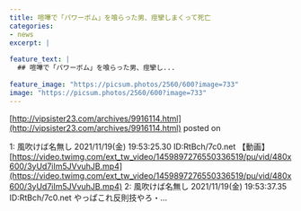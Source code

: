 ```yaml
---
title: 喧嘩で「パワーボム」を喰らった男、痙攣しまくって死亡
categories:
- news
excerpt: |
  
feature_text: |
  ## 喧嘩で「パワーボム」を喰らった男、痙攣し...
  
feature_image: "https://picsum.photos/2560/600?image=733"
image: "https://picsum.photos/2560/600?image=733"
---
```


[http://vipsister23.com/archives/9916114.html](http://vipsister23.com/archives/9916114.html)
posted on 

<!--more-->

1: 風吹けば名無し 2021/11/19(金) 19:53:25.30 ID:RtBch/7c0.net 【動画】[https://video.twimg.com/ext_tw_video/1459897276550336519/pu/vid/480x600/3yUd7iIm5JVvuhJB.mp4](https://video.twimg.com/ext_tw_video/1459897276550336519/pu/vid/480x600/3yUd7iIm5JVvuhJB.mp4) 2: 風吹けば名無し 2021/11/19(金) 19:53:37.35 ID:RtBch/7c0.net やっぱこれ反則技やろ・...
